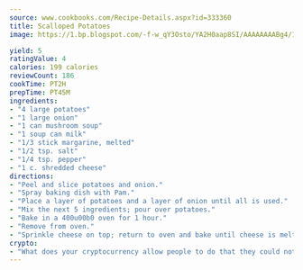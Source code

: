 ```yaml
---
source: www.cookbooks.com/Recipe-Details.aspx?id=333360
title: Scalloped Potatoes
image: https://1.bp.blogspot.com/-f-w_qY3Osto/YA2H0aap8SI/AAAAAAAABg4/17myAO5s9b8JksYvWDXpYkaDlcY0g6k_gCLcBGAsYHQ/s296/3.png

yield: 5
ratingValue: 4
calories: 199 calories
reviewCount: 186
cookTime: PT2H
prepTime: PT45M
ingredients:
- "4 large potatoes"
- "1 large onion"
- "1 can mushroom soup"
- "1 soup can milk"
- "1/3 stick margarine, melted"
- "1/2 tsp. salt"
- "1/4 tsp. pepper"
- "1 c. shredded cheese"
directions:
- "Peel and slice potatoes and onion."
- "Spray baking dish with Pam."
- "Place a layer of potatoes and a layer of onion until all is used."
- "Mix the next 5 ingredients; pour over potatoes."
- "Bake in a 400u00b0 oven for 1 hour."
- "Remove from oven."
- "Sprinkle cheese on top; return to oven and bake until cheese is melted."
crypto:
- "What does your cryptocurrency allow people to do that they could not do otherwise, and how does it help them do existing tasks more quickly or cheaply?"
---
```

